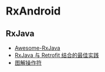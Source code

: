# RxAndroid




## RxJava


- [Awesome-RxJava](https://github.com/lzyzsd/Awesome-RxJava)    
- [RxJava 与 Retrofit 结合的最佳实践](http://gank.io/post/56e80c2c677659311bed9841)  
- [图解操作符](http://rxmarbles.com/#combineLatest)